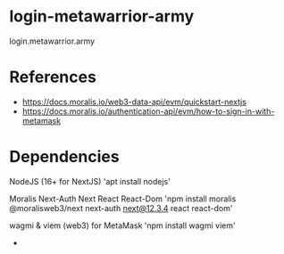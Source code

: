 # login-metawarrior-army
login.metawarrior.army

# References
- https://docs.moralis.io/web3-data-api/evm/quickstart-nextjs
- https://docs.moralis.io/authentication-api/evm/how-to-sign-in-with-metamask

# Dependencies
NodeJS (16+ for NextJS)
'apt install nodejs'

Moralis Next-Auth Next React React-Dom
'npm install moralis @moralisweb3/next next-auth next@12.3.4 react react-dom'

wagmi & viem (web3) for MetaMask
'npm install wagmi viem'

-

